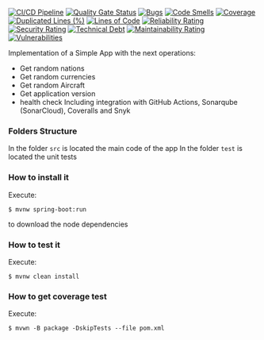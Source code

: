 [![CI/CD Pipeline](https://github.com/mono789/CI_CD_Application/actions/workflows/build.yml/badge.svg)](https://github.com/mono789/CI_CD_Application/actions/workflows/build.yml)
[![Quality Gate Status](https://sonarcloud.io/api/project_badges/measure?project=mono789_CI_CD_Application&metric=alert_status)](https://sonarcloud.io/summary/new_code?id=mono789_CI_CD_Application)
[![Bugs](https://sonarcloud.io/api/project_badges/measure?project=mono789_CI_CD_Application&metric=bugs)](https://sonarcloud.io/summary/new_code?id=mono789_CI_CD_Application)
[![Code Smells](https://sonarcloud.io/api/project_badges/measure?project=mono789_CI_CD_Application&metric=code_smells)](https://sonarcloud.io/summary/new_code?id=mono789_CI_CD_Application)
[![Coverage](https://sonarcloud.io/api/project_badges/measure?project=mono789_CI_CD_Application&metric=coverage)](https://sonarcloud.io/summary/new_code?id=mono789_CI_CD_Application)
[![Duplicated Lines (%)](https://sonarcloud.io/api/project_badges/measure?project=mono789_CI_CD_Application&metric=duplicated_lines_density)](https://sonarcloud.io/summary/new_code?id=mono789_CI_CD_Application)
[![Lines of Code](https://sonarcloud.io/api/project_badges/measure?project=mono789_CI_CD_Application&metric=ncloc)](https://sonarcloud.io/summary/new_code?id=mono789_CI_CD_Application)
[![Reliability Rating](https://sonarcloud.io/api/project_badges/measure?project=mono789_CI_CD_Application&metric=reliability_rating)](https://sonarcloud.io/summary/new_code?id=mono789_CI_CD_Application)
[![Security Rating](https://sonarcloud.io/api/project_badges/measure?project=mono789_CI_CD_Application&metric=security_rating)](https://sonarcloud.io/summary/new_code?id=mono789_CI_CD_Application)
[![Technical Debt](https://sonarcloud.io/api/project_badges/measure?project=mono789_CI_CD_Application&metric=sqale_index)](https://sonarcloud.io/summary/new_code?id=mono789_CI_CD_Application)
[![Maintainability Rating](https://sonarcloud.io/api/project_badges/measure?project=mono789_CI_CD_Application&metric=sqale_rating)](https://sonarcloud.io/summary/new_code?id=mono789_CI_CD_Application)
[![Vulnerabilities](https://sonarcloud.io/api/project_badges/measure?project=mono789_CI_CD_Application&metric=vulnerabilities)](https://sonarcloud.io/summary/new_code?id=mono789_CI_CD_Application)

Implementation of a Simple App with the next operations:
* Get random nations
* Get random currencies
* Get random Aircraft
* Get application version
* health check
Including integration with GitHub Actions, Sonarqube (SonarCloud), Coveralls and
Snyk
### Folders Structure
In the folder `src` is located the main code of the app
In the folder `test` is located the unit tests
### How to install it
Execute:
```shell
$ mvnw spring-boot:run
```
to download the node dependencies
### How to test it
Execute:
```shell
$ mvnw clean install
```
### How to get coverage test
Execute:
```shell
$ mvwn -B package -DskipTests --file pom.xml
```

